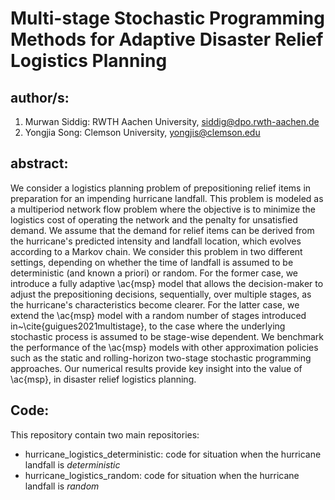 # Multi-stage Stochastic Programming Methods for Adaptive Disaster Relief Logistics Planning
## author/s:
  1. Murwan Siddig: RWTH Aachen University, [siddig@dpo.rwth-aachen.de](siddig@dpo.rwth-aachen.de)
  2. Yongjia Song:  Clemson University, [yongjis@clemson.edu](yongjis@clemson.edu)
## abstract:
We consider a logistics planning problem of prepositioning relief items in preparation for an impending hurricane landfall. This problem is modeled as a multiperiod network flow problem where the objective is to minimize the logistics cost of operating the network and the penalty for unsatisfied demand. We assume that the demand for relief items can be derived from the hurricane's predicted intensity and landfall location, which evolves according to a Markov chain. We consider this problem in two different settings, depending on whether the time of landfall is assumed to be deterministic (and known a priori) or random. For the former case, we introduce a fully adaptive \ac{msp} model that allows the decision-maker to adjust the prepositioning decisions, sequentially, over multiple stages, as the hurricane's characteristics become clearer. For the latter case, we extend the \ac{msp} model with a random number of stages introduced in~\cite{guigues2021multistage}, to the case where the underlying stochastic process is assumed to be stage-wise dependent. We benchmark the performance of the \ac{msp} models with other approximation policies such as the static and rolling-horizon two-stage stochastic programming approaches. Our numerical results provide key insight into the value of \ac{msp}, in disaster relief logistics planning.

## Code:
This repository contain two main repositories:
- hurricane_logistics_deterministic: code for situation when the hurricane landfall is *deterministic*  
- hurricane_logistics_random: code for situation when the hurricane landfall is *random*
